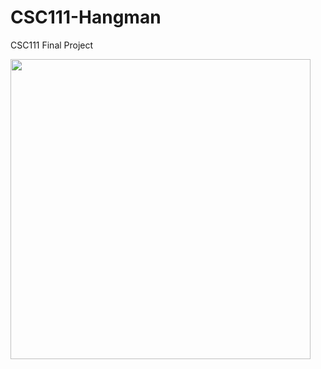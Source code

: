 # CSC111-Hangman
CSC111 Final Project

<img src="https://agentxindustries.neocities.org/CSC111/Screenshot.png" width="480">
